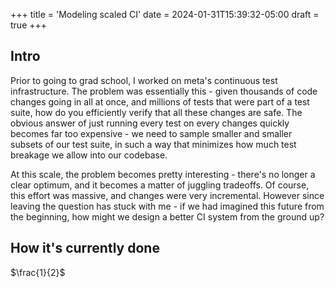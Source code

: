 +++
title = 'Modeling scaled CI'
date = 2024-01-31T15:39:32-05:00
draft = true
+++

## Intro

Prior to going to grad school, I worked on meta's continuous test infrastructure. The problem was essentially this - given thousands of code changes going in all at once, and millions of tests that were part of a test suite, how do you efficiently verify that all these changes are safe. The obvious answer of just running every test on every changes quickly becomes far too expensive - we need to sample smaller and smaller subsets of our test suite, in such a way that minimizes how much test breakage we allow into our codebase. 

At this scale, the problem becomes pretty interesting - there's no longer a clear optimum, and it becomes a matter of juggling tradeoffs. Of course, this effort was massive, and changes were very incremental. However since leaving the question has stuck with me - if we had imagined this future from the beginning, how might we design a better CI system from the ground up? 

## How it's currently done 

$\frac{1}{2}$



